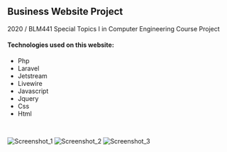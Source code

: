 Business Website Project
---------------------
2020 / BLM441 Special Topics I in Computer Engineering Course Project

#### Technologies used on this website:
- Php
- Laravel
- Jetstream
- Livewire
- Javascript
- Jquery
- Css
- Html
<br>

![Screenshot_1](https://user-images.githubusercontent.com/22173853/105055906-a415b100-5a84-11eb-8cbb-b933522a05f6.png)
![Screenshot_2](https://user-images.githubusercontent.com/22173853/105055919-a5df7480-5a84-11eb-92c8-9b3f95036495.png)
![Screenshot_3](https://user-images.githubusercontent.com/22173853/105055929-a972fb80-5a84-11eb-80a0-f9c1f7fff249.png)
